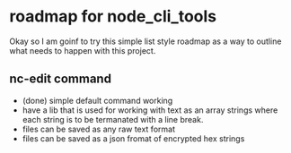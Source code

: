 # roadmap for node_cli_tools

Okay so I am goinf to try this simple list style roadmap as a way to outline what needs to happen with this project.

## nc-edit command

* (done) simple default command working
* have a lib that is used for working with text as an array strings where each string is to be termanated with a line break.
* files can be saved as any raw text format
* files can be saved as a json fromat of encrypted hex strings
